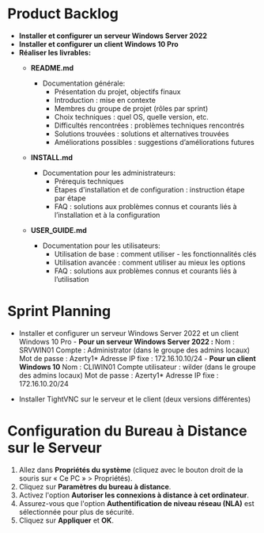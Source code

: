# Product Backlog

- **Installer et configurer un serveur Windows Server 2022**
- **Installer et configurer un client Windows 10 Pro**
- **Réaliser les livrables:**
  - **README.md**
    - Documentation générale:
      - Présentation du projet, objectifs finaux
      - Introduction : mise en contexte
      - Membres du groupe de projet (rôles par sprint)
      - Choix techniques : quel OS, quelle version, etc.
      - Difficultés rencontrées : problèmes techniques rencontrés
      - Solutions trouvées : solutions et alternatives trouvées
      - Améliorations possibles : suggestions d’améliorations futures

  - **INSTALL.md**
    - Documentation pour les administrateurs:
      - Prérequis techniques
      - Étapes d'installation et de configuration : instruction étape par étape
      - FAQ : solutions aux problèmes connus et courants liés à l’installation et à la configuration

  - **USER_GUIDE.md**
    - Documentation pour les utilisateurs:
      - Utilisation de base : comment utiliser - les fonctionnalités clés
      - Utilisation avancée : comment utiliser au mieux les options
      - FAQ : solutions aux problèmes connus et courants liés à l’utilisation

# Sprint Planning

- Installer et configurer un serveur Windows Server 2022 et un client Windows 10 Pro
        - **Pour un serveur Windows Server 2022 :**
      Nom : SRVWIN01
      Compte : Administrator (dans le groupe des admins locaux)
      Mot de passe : Azerty1*
      Adresse IP fixe : 172.16.10.10/24
       - **Pour un client Windows 10**
    Nom : CLIWIN01
    Compte utilisateur : wilder (dans le groupe des admins locaux)
    Mot de passe : Azerty1*
    Adresse IP fixe : 172.16.10.20/24

- Installer TightVNC sur le serveur et le client (deux versions différentes)

# Configuration du Bureau à Distance sur le Serveur

1. Allez dans **Propriétés du système** (cliquez avec le bouton droit de la souris sur « Ce PC » > Propriétés).
2. Cliquez sur **Paramètres du bureau à distance**.
3. Activez l'option **Autoriser les connexions à distance à cet ordinateur**.
4. Assurez-vous que l'option **Authentification de niveau réseau (NLA)** est sélectionnée pour plus de sécurité.
5. Cliquez sur **Appliquer** et **OK**.
